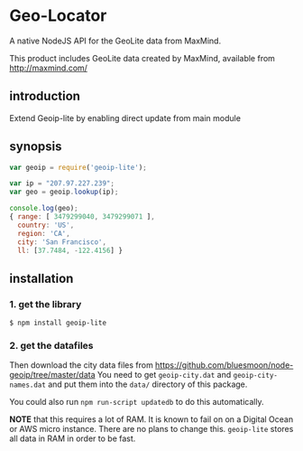 Geo-Locator
==========

A native NodeJS API for the GeoLite data from MaxMind.

This product includes GeoLite data created by MaxMind, available from http://maxmind.com/

introduction
------------

Extend Geoip-lite by enabling direct update from main module


synopsis
--------

```javascript
var geoip = require('geoip-lite');

var ip = "207.97.227.239";
var geo = geoip.lookup(ip);

console.log(geo);
{ range: [ 3479299040, 3479299071 ],
  country: 'US',
  region: 'CA',
  city: 'San Francisco',
  ll: [37.7484, -122.4156] }
```

installation
------------
### 1. get the library

    $ npm install geoip-lite

### 2. get the datafiles

Then download the city data files from https://github.com/bluesmoon/node-geoip/tree/master/data
You need to get `geoip-city.dat` and `geoip-city-names.dat` and put them into the `data/` directory
of this package.

You could also run `npm run-script updatedb` to do this automatically.

**NOTE** that this requires a lot of RAM.  It is known to fail on on a Digital Ocean or AWS micro instance.
There are no plans to change this.  `geoip-lite` stores all data in RAM in order to be fast.


